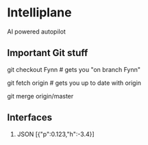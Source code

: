 # Intelliplane
AI powered autopilot 

## Important Git stuff
git checkout Fynn      # gets you "on branch Fynn"

git fetch origin        # gets you up to date with origin

git merge origin/master

## Interfaces
1. JSON [{"p":0.123,"h":-3.4}]
